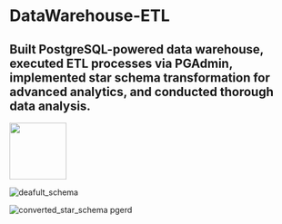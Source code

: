 # DataWarehouse-ETL
## Built PostgreSQL-powered data warehouse, executed ETL processes via PGAdmin, implemented star schema transformation for advanced analytics, and conducted thorough data analysis.
<img src="https://raw.githubusercontent.com/mAnethiA/DataWarehouse-ETL/main/assets/elephant.svg" width="100">



![deafult_schema](https://github.com/mAnethiA/DataWarehouse-ETL/assets/42315297/0ef6ca4e-b342-44d1-abb4-ead1f54ad38e)

![converted_star_schema pgerd](https://github.com/mAnethiA/DataWarehouse-ETL/assets/42315297/3ae2c340-48cd-487b-8e46-5f620e204656)
